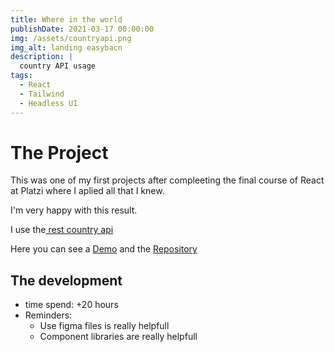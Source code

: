 ```yaml
---
title: Where in the world
publishDate: 2021-03-17 00:00:00
img: /assets/countryapi.png
img_alt: landing easybacn
description: |
  country API usage
tags:
  - React
  - Tailwind
  - Headless UI
---
```


# The Project

This was one of my first projects after compleeting the final course of React at Platzi where I aplied all that I knew.

I'm very happy with this result.

I use the<a href="https://github.com/XxtbmfxX/countries-api-frontmentor" target="_blank" > rest country api</a>

Here you can see a
<a href="https://vibrant-edison-cc96cf.netlify.app" target="_blank" >Demo</a> and the
<a href="https://github.com/XxtbmfxX/countries-api-frontmentor" target="_blank" >Repository</a>

## The development

- time spend: +20 hours
- Reminders:
  - Use figma files is really helpfull
  - Component libraries are really helpfull
